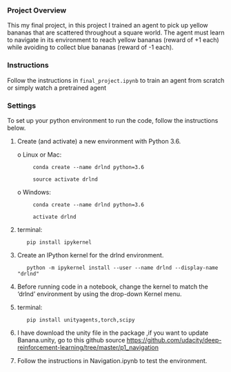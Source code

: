 ### Project Overview

This my final project, in this project I trained an agent to pick up yellow bananas that are scattered throughout a square world. The agent
 must learn to navigate in its environment to reach yellow bananas (reward of +1 each) while avoiding to collect
 blue bananas (reward of -1 each). 

### Instructions

Follow the instructions in `final_project.ipynb` to train an agent from scratch or simply watch a pretrained agent

### Settings
To set up your python environment to run the code, follow the instructions below.
1.	Create (and activate) a new environment with Python 3.6.

    o	Linux or Mac:
    
             conda create --name drlnd python=3.6
        
             source activate drlnd
        
    o	Windows:
    
             conda create --name drlnd python=3.6 
        
             activate drlnd
        
        
2. terminal:         
                                      
          pip install ipykernel

3. Create an IPython kernel for the drlnd environment.

          python -m ipykernel install --user --name drlnd --display-name "drlnd"
      
     
4. Before running code in a notebook, change the kernel to match the ‘drlnd’ environment by using the drop-down Kernel menu.
5. terminal: 

          pip install unityagents,torch,scipy
                 
7. I have download the unity file in the package ,if you want to update Banana.unity, go to this github source https://github.com/udacity/deep-reinforcement-learning/tree/master/p1_navigation

6. Follow the instructions in Navigation.ipynb to test the environment.
